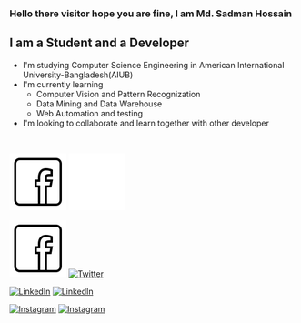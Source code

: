 ### Hello there visitor hope you are fine, I am Md. Sadman Hossain

## I am a Student and a Developer
- I'm studying Computer Science Engineering in American International University-Bangladesh(AIUB)
- I'm currently learning
    - Computer Vision and Pattern Recognization
    - Data Mining and Data Warehouse
    - Web Automation and testing
- I'm looking to collaborate and learn together with other developer

<br/>

[![Facebook](./img/icons8-facebook-50-black.svg)](https://www.facebook.com/SadmanWHOssain#gh-light-mode-only)
[![Facebook](./img/icons8-facebook-50-white.svg)](https://www.facebook.com/SadmanWHOssain#gh-dark-mode-only)
&nbsp;&nbsp;

[![Twitter](./img/icons8-facebook-50-black.svg)](https://twitter.com/SadmanWHOssain#gh-light-mode-only)
[![Twitter](./img/twitter-dark.svg)](https://twitter.com/SadmanWHOssain#gh-dark-mode-only)
&nbsp;&nbsp;

[![LinkedIn](./img/linkedin-light.svg)](https://www.linkedin.com/in/sadman-hossain-71ba3517b#gh-light-mode-only)
[![LinkedIn](./img/linkedin-dark.svg)](https://www.linkedin.com/in/sadman-hossain-71ba3517b#gh-dark-mode-only)
&nbsp;&nbsp;

[![Instagram](./img/instagram-light.svg)](https://www.instagram.com/sadmanwhossain#gh-light-mode-only)
[![Instagram](./img/instagram-dark.svg)](https://www.instagram.com/sadmanwhossain#gh-dark-mode-only)

[Facebook]: https://www.facebook.com/SadmanWHOssain
[Twitter]: https://twitter.com/SadmanWHOssain
[Instagram]: https://www.instagram.com/sadmanwhossain
[LinkedIn]: https://www.linkedin.com/in/sadman-hossain-71ba3517b